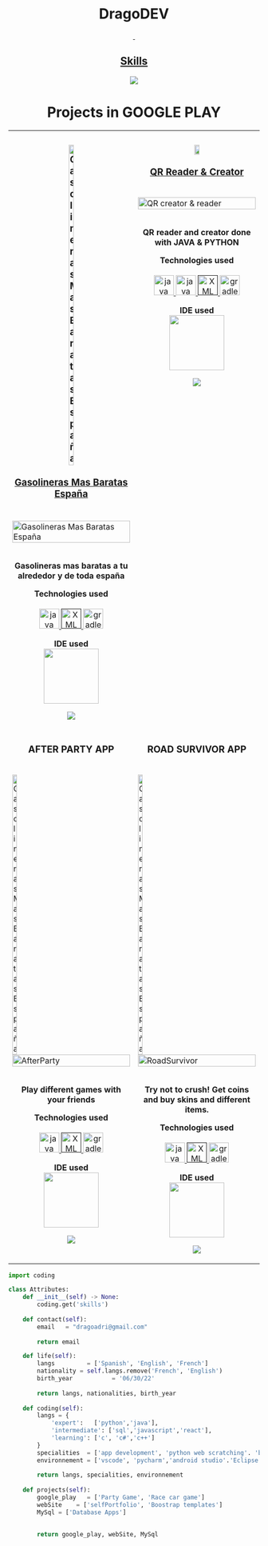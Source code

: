 <!-- TITLE -->
<h1 align="center">DragoDEV <a href="https://dragoadri.github.io/DragoWB/"></h1>
<!-- BUTTONS -->

<p align="center">
    <img alt="" src=https://github-readme-stats.vercel.app/api?username=dragoadri&show_icons=true&theme=tokyonight>
     <img alt="" src=https://github-readme-stats.vercel.app/api/top-langs/?username=dragoadri&layout=compact>
</p>
<h2 align="center">Skills </h2>

<p align="center">
  <a href="https://skillicons.dev">
    <img src="https://skillicons.dev/icons?i=python,java,vscode,androidstudio,cpp,js,css,html" />
  </a>
</p>
<h1 align="center">Projects in GOOGLE PLAY</h1> 
<table>
   <tr>
   <td width="50%" valign="top">
      <h3 align="center"><a target="_blank" href="https://play.google.com/store/apps/details?id=com.dragodev.gasolinerasbaratasespana">
            <img align="center" src="https://play-lh.googleusercontent.com/v4bdnngi2Pf55CVduHNukqCbS1dzCNNKTLwCYGNJZ7KMvH-SRNRWk1boxuvGUoyreuWW=w480-h960" width="20%" alt="Gasolineras Mas Baratas España"/><br /><br />Gasolineras Mas Baratas España<br /><br /></h3>
        <a target="_blank" href="https://play.google.com/store/apps/details?id=com.dragodev.gasolinerasbaratasespana">
            <img src="https://lh3.googleusercontent.com/kXP1vSFwY3pcVtYr3Z_EJe5QEBlb16sM2h5NBr-C6-yWirlkNk7HJY-Da2WhL1dwKsM" width="100%" alt="Gasolineras Mas Baratas España"/>
        </a>
        <br />
	 <br />
        <p align="center"><strong>Gasolineras mas baratas a tu alrededor y de toda españa</strong></p>
      <p align="center">
        <strong> Technologies used </strong>
        <br/><br/>
        <a href="https://www.java.com/es/" target="_blank" rel="noreferrer"> <img src="https://cdn-icons-png.flaticon.com/512/226/226777.png" alt="java" width="40" height="40"/> </a>
        <a href="" target="_blank" rel="noreferrer"> <img src="https://uvaciberperiodismo.files.wordpress.com/2019/04/aaaf16bd5ddec.png" alt="XML" width="40" height="40"/> </a>
        <a href="https://gradle.org/" target="_blank" rel="noreferrer"> <img src="https://avatars3.githubusercontent.com/u/124156" alt="gradle" width="40" height="40"/> </a>
      </p>
      <p align="center">
        <strong> IDE used </strong>
        <br/>
        <img src="https://okhosting.com/resources/uploads/2016/05/Android-Studio.png" width="110">
      </p>
      <p align="center">
    
  <a href="https://play.google.com/store/apps/details?id=com.dragodev.gasolinerasbaratasespana" target="_blank">
    <img src="https://camo.githubusercontent.com/712df35f3e25540aa2ed66e6f7a138fe71a81f0f2cd8590c691f90e9378e660f/687474703a2f2f646576656c6f7065722e616e64726f69642e636f6d2f696d616765732f6272616e642f656e5f67656e657269635f7267625f776f5f34352e706e67"/>
  </a>        
      </p>
    </td>
    <td width="50%" valign="top">
      <h3 align="center"> <a target="_blank" href="https://play.google.com/store/apps/details?id=com.dragodev.QReaderGenerator">
            <img src="https://play-lh.googleusercontent.com/jmA5BawXLFajuevL5fCUL97bMN0YFlZX3TXPQGyGjMPpWEWesMbWXPMXVQmNd6mOY8b6=w480-h960" width="20%" alt=""/><br /><br />QR Reader & Creator</h3>
        <br />
        <a target="_blank" href="https://play.google.com/store/apps/details?id=com.dragodev.QReaderGenerator">
            <img src="https://lh3.googleusercontent.com/w6moO3VmdtjpKJy3dOR3Gc2M_rAtEJTd3f-QqgTe2YeDhJsjfYKZCa7P0TnOQHcN8w" width="100%" alt="QR creator & reader"/>
        </a>
        <br />
	 <br />
        <p align="center"><strong>QR reader and creator done with JAVA & PYTHON</strong></p>
      <p align="center">
        <strong> Technologies used </strong>
        <br/><br/>
        <a href="https://www.java.com/es/" target="_blank" rel="noreferrer"> <img src="https://cdn-icons-png.flaticon.com/512/226/226777.png" alt="java" width="40" height="40"/> </a>
	      <a href="https://www.python.org/" target="_blank" rel="noreferrer"> <img src="https://cdn-icons-png.flaticon.com/512/5968/5968350.png" alt="java" width="40" height="40"/> </a>
        <a href="" target="_blank" rel="noreferrer"> <img src="https://uvaciberperiodismo.files.wordpress.com/2019/04/aaaf16bd5ddec.png" alt="XML" width="40" height="40"/> </a>
        <a href="https://gradle.org/" target="_blank" rel="noreferrer"> <img src="https://avatars3.githubusercontent.com/u/124156" alt="gradle" width="40" height="40"/> </a>
      </p>
      <p align="center">
        <strong> IDE used </strong>
        <br/>
        <img src="https://okhosting.com/resources/uploads/2016/05/Android-Studio.png" width="110">
      </p>
      <p align="center">
    
  <a href="https://play.google.com/store/apps/details?id=com.dragodev.QReaderGenerator" target="_blank">
    <img src="https://camo.githubusercontent.com/712df35f3e25540aa2ed66e6f7a138fe71a81f0f2cd8590c691f90e9378e660f/687474703a2f2f646576656c6f7065722e616e64726f69642e636f6d2f696d616765732f6272616e642f656e5f67656e657269635f7267625f776f5f34352e706e67"/>
  </a>        
      </p>
    </td>
  </tr>
  <tr>
    <td width="50%" valign="top">
      <h3 align="center">AFTER PARTY APP</h3>
        <br />
	    <a target="_blank" href="https://play.google.com/store/apps/details?id=com.dragoadri.alcoapp">
            <img align="center" src="https://play-lh.googleusercontent.com/6kEPTjvsi5vSEftWxOkRb7Q7t9e7mrm1LjLCmXvk3kYUf7SnTgEY7a1cxXbd6csg_N4=w480-h960" width="20%" alt="Gasolineras Mas Baratas España"/>
        <a target="_blank" href="https://play.google.com/store/apps/details?id=com.dragoadri.alcoapp">
            <img src="https://lh3.googleusercontent.com/nsmDvRpEJIsMA-eP36Ye_8w_AZ3VULMazQDp_8Xk-ccXr9aPi6kkzlMN-OR-EIMDt08A" width="100%" alt="AfterParty"/>
        </a>
        <br />
	 <br />
        <p align="center"><strong>Play different games with your friends</strong></p>
      <p align="center">
        <strong> Technologies used </strong>
        <br/><br/>
        <a href="https://www.java.com/es/" target="_blank" rel="noreferrer"> <img src="https://cdn-icons-png.flaticon.com/512/226/226777.png" alt="java" width="40" height="40"/> </a>
        <a href="" target="_blank" rel="noreferrer"> <img src="https://uvaciberperiodismo.files.wordpress.com/2019/04/aaaf16bd5ddec.png" alt="XML" width="40" height="40"/> </a>
        <a href="https://gradle.org/" target="_blank" rel="noreferrer"> <img src="https://avatars3.githubusercontent.com/u/124156" alt="gradle" width="40" height="40"/> </a>
      </p>
      <p align="center">
        <strong> IDE used </strong>
        <br/>
        <img src="https://okhosting.com/resources/uploads/2016/05/Android-Studio.png" width="110">
      </p>
      <p align="center">
    
  <a href="https://play.google.com/store/apps/details?id=com.dragoadri.alcoapp" target="_blank">
    <img src="https://camo.githubusercontent.com/712df35f3e25540aa2ed66e6f7a138fe71a81f0f2cd8590c691f90e9378e660f/687474703a2f2f646576656c6f7065722e616e64726f69642e636f6d2f696d616765732f6272616e642f656e5f67656e657269635f7267625f776f5f34352e706e67"/>
  </a>      
      </p>
    </td>
	  <td width="50%" valign="top">
      <h3 align="center">ROAD SURVIVOR APP</h3>
        <br />
		  <a target="_blank" href="https://play.google.com/store/apps/details?id=com.drago.roadsurvivor">
            <img align="center" src="https://play-lh.googleusercontent.com/wTzwwBv72EAHPFP0CTyNuUyvKcpyerEuepwZLWxnP_44BndIvVfA3tnacKG6KL0nUt9Z=w480-h960" width="20%" alt="Gasolineras Mas Baratas España"/>
        <a target="_blank" href="https://play.google.com/store/apps/details?id=com.drago.roadsurvivor">
            <img src="https://lh3.googleusercontent.com/0hjJWWuyvWRyjgWxxBfldKW6vcesrZDo8P90XLBfGilo0MdzPqnYL6mkbGGUfVVmVPOl" width="100%" alt="RoadSurvivor"/>
        </a>
        <br />
	 <br />
        <p align="center"><strong>Try not to crush! Get coins and buy skins and different items.</strong></p>
      <p align="center">
        <strong> Technologies used </strong>
        <br/><br/>
        <a href="https://www.java.com/es/" target="_blank" rel="noreferrer"> <img src="https://cdn-icons-png.flaticon.com/512/226/226777.png" alt="java" width="40" height="40"/> </a>
        <a href="" target="_blank" rel="noreferrer"> <img src="https://uvaciberperiodismo.files.wordpress.com/2019/04/aaaf16bd5ddec.png" alt="XML" width="40" height="40"/> </a>
        <a href="https://gradle.org/" target="_blank" rel="noreferrer"> <img src="https://avatars3.githubusercontent.com/u/124156" alt="gradle" width="40" height="40"/> </a>
      </p>
      <p align="center">
        <strong> IDE used </strong>
        <br/>
        <img src="https://okhosting.com/resources/uploads/2016/05/Android-Studio.png" width="110">
      </p>
      <p align="center">
    
  <a href="https://play.google.com/store/apps/details?id=com.drago.roadsurvivor" target="_blank">
    <img src="https://camo.githubusercontent.com/712df35f3e25540aa2ed66e6f7a138fe71a81f0f2cd8590c691f90e9378e660f/687474703a2f2f646576656c6f7065722e616e64726f69642e636f6d2f696d616765732f6272616e642f656e5f67656e657269635f7267625f776f5f34352e706e67"/>
  </a>        
      </p>
    </td>
  </tr>
	</table>


<!-- GO CODE -->
```python
import coding

class Attributes:
	def __init__(self) -> None:
		coding.get('skills')
		
	def contact(self):
	    email   = "dragoadri@gmail.com"
	    
	    return email

	def life(self):
		langs         = ['Spanish', 'English', 'French']
		nationality = self.langs.remove('French', 'English')
		birth_year           = '06/30/22'
		
		return langs, nationalities, birth_year
		
	def coding(self):
		langs = {
			'expert':   ['python','java'],
			'intermediate': ['sql','javascript','react'],
			'learning': ['c', 'c#','c++']
		}
		specialities  = ['app development', 'python web scratching'. 'backend']
		environnement = ['vscode', 'pycharm','android studio'.'Eclipse']
		
		return langs, specialities, environnement
		
	def projects(self):
		google_play   = ['Party Game', 'Race car game']
		webSite    = ['selfPortfolio', 'Boostrap templates']
		MySql = ['Database Apps']
		
		
		return google_play, webSite, MySql
```
